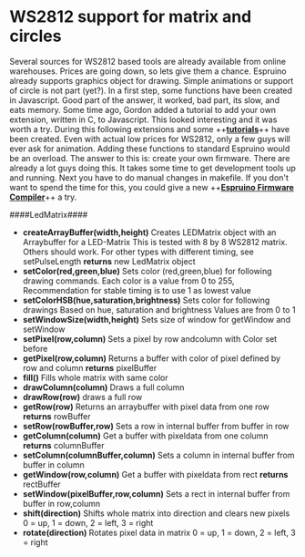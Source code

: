 WS2812 support for matrix and circles
=====================================
Several sources for WS2812 based tools are already available from online warehouses. Prices are going down, so lets give them a chance.
Espruino already supports graphics object for drawing. Simple animations or support of circle is not part (yet?). In a first step, some functions have been created in Javascript. Good part of the answer, it worked, bad part, its slow, and eats memory.
Some time ago, Gordon added a tutorial to add your own extension, written in C, to Javascript. This looked interesting and it was worth a try.
During this following extensions and some ++__[tutorials](http://jumspruino.jumware.com/docu/Extensions/CreateEspruinoExtensions.html/)__++ have been created.
Even with actual low prices for WS2812, only a few guys will ever ask for animation. Adding these functions to standard Espruino would be an overload. The answer to this is: create your own firmware. There are already a lot guys doing this. It takes some time to get development tools up and running. Next you have to do manual changes in makefile. If you don't want to spend the time for this, you could give a new ++__[Espruino Firmware Compiler](http://www.jumware.eu:89/file?fileName=Espruino/MakeFirmware)__++ a try.

####LedMatrix####
- **createArrayBuffer(width,height)** Creates LEDMatrix object with an Arraybuffer for a LED-Matrix
This is tested with 8 by 8 WS2812 matrix. Others should work.
For other types with different timing, see setPulseLength
**returns** new LedMatrix object
- **setColor(red,green,blue)** Sets color (red,green,blue) for following drawing commands.
Each color is a value from 0 to 255,
Recommendation for stable timing is to use 1 as lowest value
- **setColorHSB(hue,saturation,brightness)** Sets color for following drawings
Based on hue, saturation and brightness
Values are from 0 to 1
- **setWindowSize(width,height)** Sets size of window for getWindow and setWindow
- **setPixel(row,column)** Sets a pixel by row andcolumn with Color set before
- **getPixel(row,column)** Returns a buffer with color of pixel defined by row and column
**returns** pixelBuffer
- **fill()** Fills whole matrix with same color
- **drawColumn(column)** Draws a full column
- **drawRow(row)** draws a full row
- **getRow(row)** Returns an arraybuffer with pixel data from one row
**returns** rowBuffer
- **setRow(rowBuffer,row)** Sets a row in internal buffer from buffer in row
- **getColumn(column)** Get a buffer with pixeldata from one column
**returns** columnBuffer
- **setColumn(columnBuffer,column)** Sets a column in internal buffer from buffer in column
- **getWindow(row,column)** Get a buffer with pixeldata from rect
**returns** rectBuffer
- **setWindow(pixelBuffer,row,column)** Sets a rect in internal buffer from buffer in row,column
- **shift(direction)** Shifts whole matrix into direction and clears new pixels
0 = up, 1 = down, 2 = left, 3 = right
- **rotate(direction)** Rotates pixel data in matrix
0 = up, 1 = down, 2 = left, 3 = right

